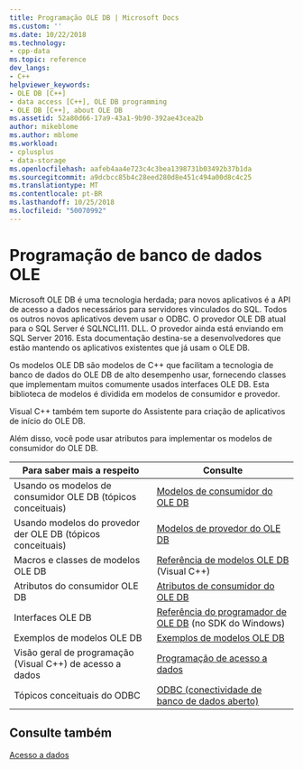 ```yaml
---
title: Programação OLE DB | Microsoft Docs
ms.custom: ''
ms.date: 10/22/2018
ms.technology:
- cpp-data
ms.topic: reference
dev_langs:
- C++
helpviewer_keywords:
- OLE DB [C++]
- data access [C++], OLE DB programming
- OLE DB [C++], about OLE DB
ms.assetid: 52a80d66-17a9-43a1-9b90-392ae43cea2b
author: mikeblome
ms.author: mblome
ms.workload:
- cplusplus
- data-storage
ms.openlocfilehash: aafeb4aa4e723c4c3bea1398731b03492b37b1da
ms.sourcegitcommit: a9dcbcc85b4c28eed280d8e451c494a00d8c4c25
ms.translationtype: MT
ms.contentlocale: pt-BR
ms.lasthandoff: 10/25/2018
ms.locfileid: "50070992"
---
```

# <a name="ole-db-programming"></a>Programação de banco de dados OLE

Microsoft OLE DB é uma tecnologia herdada; para novos aplicativos é a API de acesso a dados necessários para servidores vinculados do SQL. Todos os outros novos aplicativos devem usar o ODBC. O provedor OLE DB atual para o SQL Server é SQLNCLI11. DLL. O provedor ainda está enviando em SQL Server 2016. Esta documentação destina-se a desenvolvedores que estão mantendo os aplicativos existentes que já usam o OLE DB.

Os modelos OLE DB são modelos de C++ que facilitam a tecnologia de banco de dados do OLE DB de alto desempenho usar, fornecendo classes que implementam muitos comumente usados interfaces OLE DB. Esta biblioteca de modelos é dividida em modelos de consumidor e provedor.

Visual C++ também tem suporte do Assistente para criação de aplicativos de início do OLE DB.

Além disso, você pode usar atributos para implementar os modelos de consumidor do OLE DB.

|Para saber mais a respeito|Consulte|
|-------------------------|---------|
|Usando os modelos de consumidor OLE DB (tópicos conceituais)|[Modelos de consumidor do OLE DB](../../data/oledb/ole-db-consumer-templates-cpp.md)|
|Usando modelos do provedor der OLE DB (tópicos conceituais)|[Modelos de provedor do OLE DB](../../data/oledb/ole-db-provider-templates-cpp.md)|
|Macros e classes de modelos OLE DB|[Referência de modelos OLE DB](../../data/oledb/ole-db-templates.md) (Visual C++)|
|Atributos do consumidor OLE DB |[Atributos de consumidor do OLE DB](../../windows/ole-db-consumer-attributes.md)|
|Interfaces OLE DB|[Referência do programador de OLE DB](/previous-versions/windows/desktop/ms713643(v%3dvs.85)) (no SDK do Windows)|
|Exemplos de modelos OLE DB|[Exemplos de modelos OLE DB](https://github.com/Microsoft/VCSamples)|
|Visão geral de programação (Visual C++) de acesso a dados|[Programação de acesso a dados](../../data/data-access-programming-mfc-atl.md)|
|Tópicos conceituais do ODBC|[ODBC (conectividade de banco de dados aberto)](../../data/odbc/open-database-connectivity-odbc.md)|

## <a name="see-also"></a>Consulte também

[Acesso a dados](../data-access-in-cpp.md)